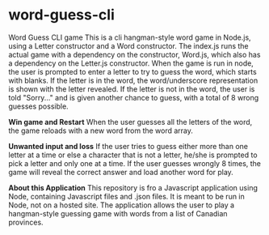 # word-guess-cli
Word Guess CLI game
This is a cli hangman-style word game in Node.js, using a Letter constructor and a Word constructor. The index.js runs the actual game with a dependency on the constructor, Word.js, which also has a dependency on the Letter.js constructor. When the game is run in node, the user is prompted to enter a letter to try to guess the word, which starts with blanks. If the letter is in the word, the word/underscore representation is shown with the letter revealed. If the letter is not in the word, the user is told "Sorry..." and is given another chance to guess, with a total of 8 wrong guesses possible.

**Win game and Restart**
When the user guesses all the letters of the word, the game reloads with a new word from the word array.

**Unwanted input and loss**
If the user tries to guess either more than one letter at a time or else a character that is not a letter, he/she is prompted to pick a letter and only one at a time. If the user guesses wrongly 8 times, the game will reveal the correct answer and load another word for play.

**About this Application**
This repository is fro a Javascript application using Node, containing Javascript files and .json files. It is meant to be run in Node, not on a hosted site. The application allows the user to play a hangman-style guessing game with words from a list of Canadian provinces.
